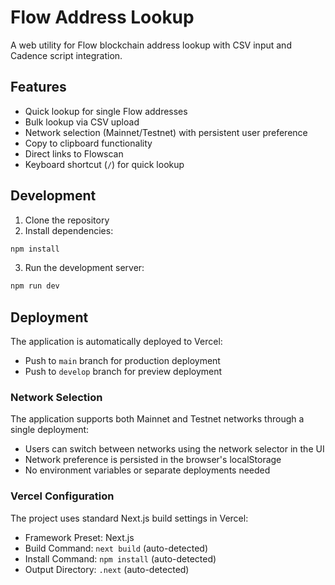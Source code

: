 # Flow Address Lookup

A web utility for Flow blockchain address lookup with CSV input and Cadence script integration.

## Features

- Quick lookup for single Flow addresses
- Bulk lookup via CSV upload
- Network selection (Mainnet/Testnet) with persistent user preference
- Copy to clipboard functionality
- Direct links to Flowscan
- Keyboard shortcut (`/`) for quick lookup

## Development

1. Clone the repository
2. Install dependencies:
```bash
npm install
```
3. Run the development server:
```bash
npm run dev
```

## Deployment

The application is automatically deployed to Vercel:

- Push to `main` branch for production deployment
- Push to `develop` branch for preview deployment

### Network Selection

The application supports both Mainnet and Testnet networks through a single deployment:
- Users can switch between networks using the network selector in the UI
- Network preference is persisted in the browser's localStorage
- No environment variables or separate deployments needed

### Vercel Configuration

The project uses standard Next.js build settings in Vercel:
- Framework Preset: Next.js
- Build Command: `next build` (auto-detected)
- Install Command: `npm install` (auto-detected)
- Output Directory: `.next` (auto-detected)
